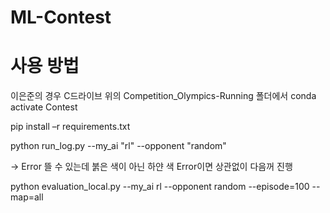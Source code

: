 # ML-Contest

# 사용 방법
이은준의 경우
C드라이브 위의 Competition_Olympics-Running 폴더에서 conda activate Contest

pip install –r requirements.txt

python run_log.py --my_ai "rl" --opponent "random"

  -> Error 뜰 수 있는데 붉은 색이 아닌 하얀 색 Error이면 상관없이 다음꺼 진행
  
python evaluation_local.py --my_ai rl --opponent random --episode=100 --map=all
